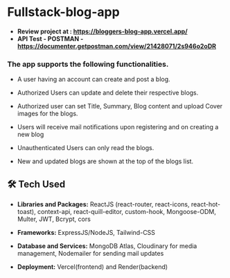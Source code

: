 # Fullstack-blog-app

- **Review project at : https://bloggers-blog-app.vercel.app/**
- **API Test - POSTMAN - https://documenter.getpostman.com/view/21428071/2s946o2oDR**

### The app supports the following functionalities.

- A user having an account can create and post a blog.

- Authorized Users can update and delete their respective blogs.

- Authorized user can set Title, Summary, Blog content and upload Cover images for the blogs.

- Users will receive mail notifications upon registering and on creating a new blog

- Unauthenticated Users can only read the blogs.

- New and updated blogs are shown at the top of the blogs list.

## 🛠 Tech Used

- **Libraries and Packages:** ReactJS (react-router, react-icons, react-hot-toast), context-api, react-quill-editor, custom-hook, Mongoose-ODM, Multer, JWT, Bcrypt, cors

- **Frameworks:** ExpressJS/NodeJS, Tailwind-CSS

- **Database and Services:** MongoDB Atlas, Cloudinary for media management, Nodemailer for sending mail updates

- **Deployment:** Vercel(frontend) and Render(backend)
